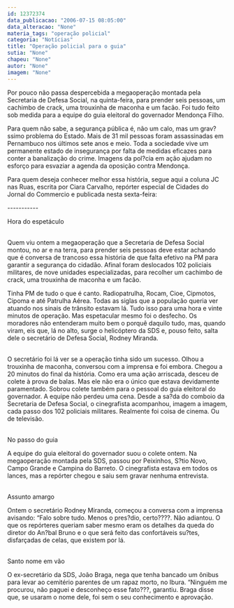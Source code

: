 ```yaml
---
id: 12372374
data_publicacao: "2006-07-15 08:05:00"
data_alteracao: "None"
materia_tags: "operação policial"
categoria: "Notícias"
title: "Operação policial para o guia"
sutia: "None"
chapeu: "None"
autor: "None"
imagem: "None"
---
```

<p><P>Por pouco não passa despercebida a megaoperação montada pela Secretaria de Defesa Social, na quinta-feira, para prender seis pessoas, um cachimbo de crack, uma trouxinha de maconha e um facão. Foi tudo feito sob medida para a&nbsp;equipe do guia eleitoral do governador Mendonça Filho. </P></p>
<p><P>Para quem não sabe, a segurança pública é, não um calo, mas um grav?ssimo problema do Estado. Mais de 31 mil pessoas foram assassinadas em Pernambuco nos últimos sete anos e meio. Toda a sociedade vive um permanente estado de insegurança por falta de medidas eficazes para conter a banalização do crime. Imagens da pol?cia em ação ajudam no esforço para esvaziar a agenda da oposição contra Mendonça.</P></p>
<p><P>Para quem deseja conhecer melhor essa história, segue aqui a coluna JC nas Ruas, escrita por Ciara Carvalho, repórter especial de Cidades do Jornal do Commercio e publicada nesta sexta-feira: </P></p>
<p><P>-----------</P></p>
<p><P>Hora do espetáculo </P></p>
<p><P><BR>Quem viu ontem a megaoperação que a Secretaria de Defesa Social montou, no ar e na terra, para prender seis pessoas deve estar achando que é conversa de trancoso essa história de que falta efetivo na PM para garantir a segurança do cidadão. Afinal foram deslocados 102 policiais militares, de nove unidades especializadas, para recolher um cachimbo de crack, uma trouxinha de maconha e um facão. </P></p>
<p><P>Tinha PM de tudo o que é canto. Radiopatrulha, Rocam, Cioe, Cipmotos, Cipoma e até Patrulha Aérea. Todas as siglas que a população queria ver atuando nos sinais de trânsito estavam lá. Tudo isso para uma hora e vinte minutos de operação. Mas espetacular mesmo foi o desfecho. Os moradores não entenderam muito bem o porquê daquilo tudo, mas, quando viram, eis que, lá no alto, surge o helicóptero da SDS e, pouso feito, salta dele o secretário de Defesa Social, Rodney Miranda. </P></p>
<p><P><BR>O secretário foi lá ver se a operação tinha sido um sucesso. Olhou a trouxinha de maconha, conversou com a imprensa e foi embora. Chegou a 20 minutos do final da história. Como era uma ação arriscada, desceu de colete à prova de balas. Mas ele não era o único que estava devidamente paramentado. Sobrou colete também para o pessoal do guia eleitoral do governador. A equipe não perdeu uma cena. Desde a sa?da do comboio da Secretaria de Defesa Social, o cinegrafista acompanhou, imagem a imagem, cada passo dos 102 policiais militares. Realmente foi coisa de cinema. Ou de televisão. </P></p>
<p><P><BR>No passo do guia </P></p>
<p><P>A equipe do guia eleitoral do governador suou o colete ontem. Na megaoperação montada pela SDS, passou por Peixinhos, S?tio Novo, Campo Grande e Campina do Barreto. O cinegrafista estava em todos os lances, mas a repórter chegou e saiu sem gravar nenhuma entrevista. </P></p>
<p><P><BR>Assunto amargo </P></p>
<p><P>Ontem o secretário Rodney Miranda, começou a conversa com a imprensa avisando: “Falo sobre tudo. Menos o pres?dio, certo????. Não adiantou. O que os repórteres queriam saber mesmo eram os detalhes da queda do diretor do An?bal Bruno e o que será feito das confortáveis su?tes, disfarçadas de celas, que existem por lá. </P></p>
<p><P><BR>Santo nome em vão </P></p>
<p><P>O ex-secretário da SDS, João Braga, nega que tenha bancado um ônibus para levar ao cemitério parentes de um rapaz morto, no Ibura. “Ninguém me procurou, não paguei e desconheço esse fato???, garantiu. Braga disse que, se usaram o nome dele, foi sem o seu conhecimento e aprovação. </P></p>
<p><P><BR>&nbsp;</P> </p>
